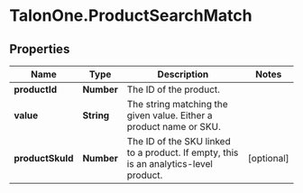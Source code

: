 # TalonOne.ProductSearchMatch

## Properties

Name | Type | Description | Notes
------------ | ------------- | ------------- | -------------
**productId** | **Number** | The ID of the product. | 
**value** | **String** | The string matching the given value. Either a product name or SKU. | 
**productSkuId** | **Number** | The ID of the SKU linked to a product. If empty, this is an analytics-level product. | [optional] 


